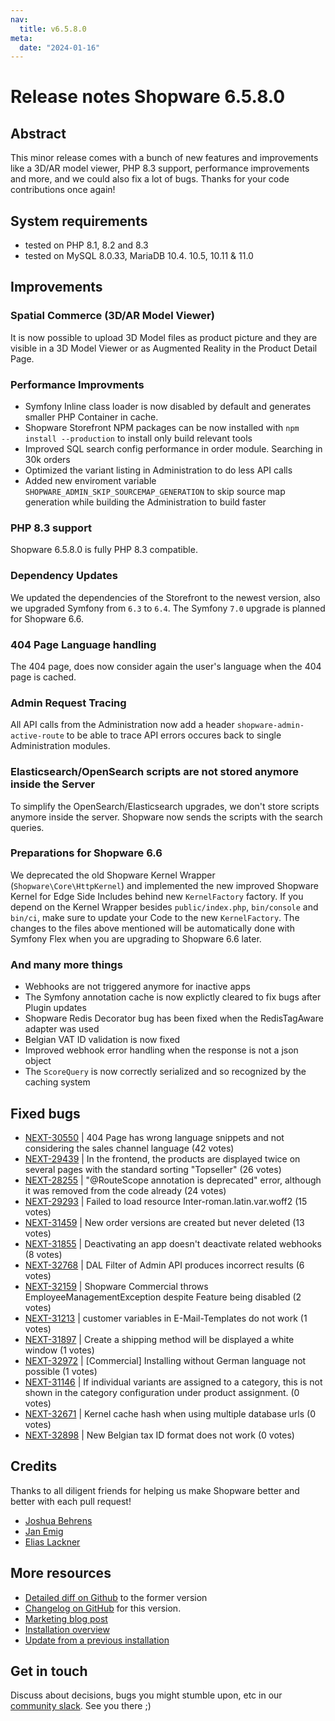 ```yaml
---
nav:
  title: v6.5.8.0
meta:
  date: "2024-01-16"
---
```


# Release notes Shopware 6.5.8.0

## Abstract

This minor release comes with a bunch of new features and improvements like a 3D/AR model viewer, PHP 8.3 support, performance improvements and more, and we could also fix a lot of bugs. Thanks for your code contributions once again!

## System requirements

* tested on PHP 8.1, 8.2 and 8.3
* tested on MySQL 8.0.33, MariaDB 10.4. 10.5, 10.11 & 11.0

## Improvements

### Spatial Commerce (3D/AR Model Viewer)

It is now possible to upload 3D Model files as product picture and they are visible in a 3D Model Viewer or as Augmented Reality in the Product Detail Page.

### Performance Improvments

- Symfony Inline class loader is now disabled by default and generates smaller PHP Container in cache.
- Shopware Storefront NPM packages can be now installed with `npm install --production` to install only build relevant tools
- Improved SQL search config performance in order module. Searching in 30k orders
- Optimized the variant listing in Administration to do less API calls
- Added new enviroment variable `SHOPWARE_ADMIN_SKIP_SOURCEMAP_GENERATION` to skip source map generation while building the Administration to build faster

### PHP 8.3 support

Shopware 6.5.8.0 is fully PHP 8.3 compatible. 

### Dependency Updates

We updated the dependencies of the Storefront to the newest version, also we upgraded Symfony from `6.3` to `6.4`. The Symfony `7.0` upgrade is planned for Shopware 6.6.

### 404 Page Language handling

The 404 page, does now consider again the user's language when the 404 page is cached.

### Admin Request Tracing

All API calls from the Administration now add a header `shopware-admin-active-route` to be able to trace API errors occures back to single Administration modules.

### Elasticsearch/OpenSearch scripts are not stored anymore inside the Server

To simplify the OpenSearch/Elasticsearch upgrades, we don't store scripts anymore inside the server. Shopware now sends the scripts with the search queries.

### Preparations for Shopware 6.6

We deprecated the old Shopware Kernel Wrapper (`Shopware\Core\HttpKernel`) and implemented the new improved Shopware Kernel for Edge Side Includes behind new `KernelFactory` factory. If you depend on the Kernel Wrapper besides `public/index.php`, `bin/console` and `bin/ci`, make sure to update your Code to the new `KernelFactory`. The changes to the files above mentioned will be automatically done with Symfony Flex when you are upgrading to Shopware 6.6 later.


### And many more things

- Webhooks are not triggered anymore for inactive apps
- The Symfony annotation cache is now explictly cleared to fix bugs after Plugin updates
- Shopware Redis Decorator bug has been fixed when the RedisTagAware adapter was used
- Belgian VAT ID validation is now fixed
- Improved webhook error handling when the response is not a json object
- The `ScoreQuery` is now correctly serialized and so recognized by the caching system

## Fixed bugs

* [NEXT-30550](https://issues.shopware.com/issues/NEXT-30550) | 404 Page has wrong language snippets and not considering the sales channel language  (42 votes)
* [NEXT-29439](https://issues.shopware.com/issues/NEXT-29439) | In the frontend, the products are displayed twice on several pages with the standard sorting "Topseller" (26 votes)
* [NEXT-28255](https://issues.shopware.com/issues/NEXT-28255) | "@RouteScope annotation is deprecated" error, although it was removed from the code already (24 votes)
* [NEXT-29293](https://issues.shopware.com/issues/NEXT-29293) | Failed to load resource Inter-roman.latin.var.woff2 (15 votes)
* [NEXT-31459](https://issues.shopware.com/issues/NEXT-31459) | New order versions are created but never deleted (13 votes)
* [NEXT-31855](https://issues.shopware.com/issues/NEXT-31855) | Deactivating an app doesn't deactivate related webhooks (8 votes)
* [NEXT-32768](https://issues.shopware.com/issues/NEXT-32768) | DAL Filter of Admin API produces incorrect results (6 votes)
* [NEXT-32159](https://issues.shopware.com/issues/NEXT-32159) | Shopware Commercial throws EmployeeManagementException despite Feature being disabled (2 votes)
* [NEXT-31213](https://issues.shopware.com/issues/NEXT-31213) | customer variables in E-Mail-Templates do not work (1 votes)
* [NEXT-31897](https://issues.shopware.com/issues/NEXT-31897) | Create a shipping method will be displayed a white window (1 votes)
* [NEXT-32972](https://issues.shopware.com/issues/NEXT-32972) | [Commercial] Installing without German language not possible (1 votes)
* [NEXT-31146](https://issues.shopware.com/issues/NEXT-31146) | If individual variants are assigned to a category, this is not shown in the category configuration under product assignment. (0 votes)
* [NEXT-32671](https://issues.shopware.com/issues/NEXT-32671) | Kernel cache hash when using multiple database urls (0 votes)
* [NEXT-32898](https://issues.shopware.com/issues/NEXT-32898) | New Belgian tax ID format does not work (0 votes)

## Credits

Thanks to all diligent friends for helping us make Shopware better and better with each pull request!

* [Joshua Behrens](https://github.com/JoshuaBehrens)
* [Jan Emig](https://github.com/Xnaff)
* [Elias Lackner](https://github.com/lacknere)

## More resources

* [Detailed diff on Github](https://github.com/shopware/shopware/compare/v6.5.7.3...v6.5.8.0) to the former version
* [Changelog on GitHub](https://github.com/shopware/shopware/blob/v6.5.8.0/CHANGELOG.md) for this version.
* [Marketing blog post](https://www.shopware.com/en/news/shopware-6-release-news-january-2024/)
* [Installation overview](https://developer.shopware.com/docs/guides/installation/)
* [Update from a previous installation](https://developer.shopware.com/docs/guides/installation/template.html#update-shopware)

## Get in touch

Discuss about decisions, bugs you might stumble upon, etc in our [community slack](https://slack.shopware.com). See you there ;)
